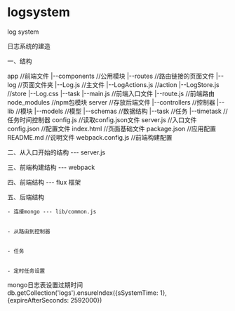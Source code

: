 # logsystem
log system

日志系统的建造

一、结构

app  //前端文件
 |--components  //公用模块
 |--routes  //路由链接的页面文件
     |--log  //页面文件夹
         |--Log.js  //主文件
         |--LogActions.js  //action
         |--LogStore.js  //store
         |--Log.css
     |--task
 |--main.js  //前端入口文件
 |--route.js  //前端路由
node_modules  //npm包模块
server  //存放后端文件
 |--controllers  //控制器
 |--lib  //模块
 |--models  //模型
 |--schemas  //数据结构
 |--task  //任务
 |--timetask  //任务时间控制器
config.js  //读取config.json文件
server.js  //入口文件
config.json  //配置文件
index.html  //页面基础文件
package.json  //应用配置
README.md  //说明文件
webpack.config.js  //前端构建配置


二、从入口开始的结构 --- server.js

三、前端构建结构 --- webpack

四、前端结构 --- flux 框架

五、后端结构

    - 连接mongo --- lib/common.js


    - 从路由到控制器


    - 任务

    
    - 定时任务设置


mongo日志表设置过期时间
db.getCollection('logs').ensureIndex({sSystemTime: 1}, {expireAfterSeconds: 2592000})
